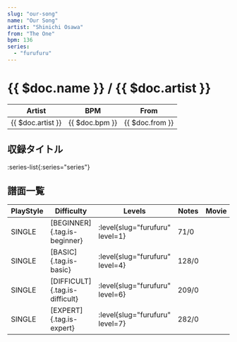 ```yaml
---
slug: "our-song"
name: "Our Song"
artist: "Shinichi Osawa"
from: "The One"
bpm: 136
series:
  - "furufuru"
---
```


# {{ $doc.name }} / {{ $doc.artist }}

|Artist|BPM|From|
|------|---|----|
|{{ $doc.artist }}|{{ $doc.bpm }}|{{ $doc.from }}|

## 収録タイトル

:series-list{:series="series"}

## 譜面一覧

|PlayStyle|Difficulty|Levels|Notes|Movie|
|---------|----------|------|-----|-----|
|SINGLE|[BEGINNER]{.tag.is-beginner}|<div class="field is-grouped is-grouped-multiline"> :level{slug="furufuru" level=1}</div>|71/0||
|SINGLE|[BASIC]{.tag.is-basic}|<div class="field is-grouped is-grouped-multiline"> :level{slug="furufuru" level=4}</div>|128/0||
|SINGLE|[DIFFICULT]{.tag.is-difficult}|<div class="field is-grouped is-grouped-multiline"> :level{slug="furufuru" level=6}</div>|209/0||
|SINGLE|[EXPERT]{.tag.is-expert}|<div class="field is-grouped is-grouped-multiline"> :level{slug="furufuru" level=7}</div>|282/0||
